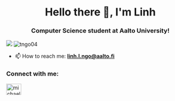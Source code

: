 <h1 align="center">Hello there 👋, I'm Linh </h1>
<h3 align="center">Computer Science student at Aalto University! </h3>

<img src="https://github-readme-stats.vercel.app/api?username=ngol4&hide_rank=true&theme=algolia"/> <img src="https://github-readme-stats.vercel.app/api/top-langs/?username=tngo04&show_icons=true&theme=algolia&include_all_commits=true&hide=css&layout=donut" alt="tngo04" />




- 📫 How to reach me: **linh.l.ngo@aalto.fi** 


<h3 align="left">Connect with me:</h3>
<p align="left">
<a href="https://www.linkedin.com/in/linh-l-ngo/" target="blank"> <img align="center" src="https://raw.githubusercontent.com/rahuldkjain/github-profile-readme-generator/master/src/images/icons/Social/linked-in-alt.svg" alt="michaelha" height="30" width="40" /></a>
